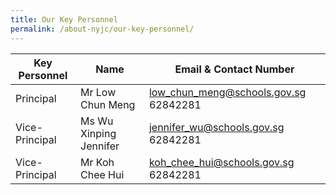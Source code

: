 ```yaml
---
title: Our Key Personnel
permalink: /about-nyjc/our-key-personnel/
---
```



|Key Personnel | Name | Email & Contact Number |
| -------- | -------- | -------- |
| Principal     | Mr Low Chun Meng     | low_chun_meng@schools.gov.sg 62842281     |
| Vice-Principal     | Ms Wu Xinping Jennifer     | jennifer_wu@schools.gov.sg 62842281     |
| Vice-Principal     | Mr Koh Chee Hui     | koh_chee_hui@schools.gov.sg 62842281    |

